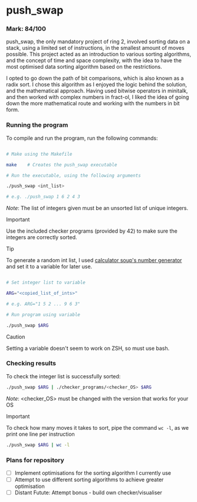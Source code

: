 # push_swap

### Mark: 84/100

push_swap, the only mandatory project of ring 2, involved sorting data on a stack, using a limited set of instructions, in the smallest amount of moves possible. This project acted as an introduction to various sorting algorithms, and the concept of time and space complexity, with the idea to have the most optimised data sorting algorithm based on the restrictions.

I opted to go down the path of bit comparisons, which is also known as a radix sort. I chose this algorithm as I enjoyed the logic behind the solution, and the mathematical approach. Having used bitwise operators in minitalk, and then worked with complex numbers in fract-ol, I liked the idea of going down the more mathematical route and working with the numbers in bit form.

### Running the program

To compile and run the program, run the following commands:

```bash

# Make using the Makefile

make	# Creates the push_swap executable

# Run the executable, using the following arguments

./push_swap <int_list>

# e.g. ./push_swap 1 6 2 4 3
```

_Note_: The list of integers given must be an unsorted list of unique integers.

> [!IMPORTANT]
> Use the included checker programs (provided by 42) to make sure the integers are correctly sorted.

> [!TIP]
> To generate a random int list, I used [calculator soup's number generator](https://www.calculatorsoup.com/calculators/statistics/random-number-generator.php) and set it to a variable for later use.

```bash

# Set integer list to variable

ARG="<copied_list_of_ints>"

# e.g. ARG="1 5 2 ... 9 6 3"

# Run program using variable

./push_swap $ARG
```

> [!CAUTION]
> Setting a variable doesn't seem to work on ZSH, so must use bash.

### Checking results

To check the integer list is successfully sorted:

```bash
./push_swap $ARG | ./checker_programs/<checker_OS> $ARG
```

_Note_: &lt;checker_OS&gt; must be changed with the version that works for your OS

> [!IMPORTANT]
> To check how many moves it takes to sort, pipe the command `wc -l`, as we print one line per instruction

```bash
./push_swap $ARG | wc -l
```

### Plans for repository

- [ ] Implement optimisations for the sorting algorithm I currently use
- [ ] Attempt to use different sorting algorithms to achieve greater optimisation
- [ ] Distant Futute: Attempt bonus - build own checker/visualiser
